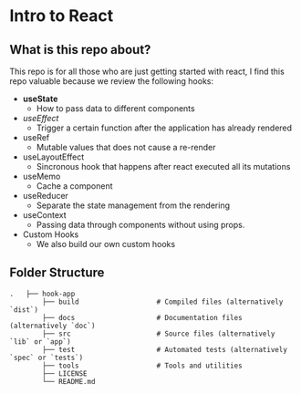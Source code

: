 # Intro to React

## What is this repo about?
This repo is for all those who are just getting started with react, I find this repo valuable 
because we review the following hooks:
- **useState**
    - How to pass data to different components
- *useEffect*
    - Trigger a certain function after the application has already rendered
- useRef
    - Mutable values that does not cause a re-render
- useLayoutEffect
    - Sincronous hook that happens after react executed all its mutations
- useMemo       
    - Cache a component
- useReducer 
    - Separate the state management from the rendering
- useContext     
    - Passing data through components without using props.
- Custom Hooks  
    - We also build our own custom hooks

## Folder Structure
    .   ├── hook-app
            ├── build                   # Compiled files (alternatively `dist`)
            ├── docs                    # Documentation files (alternatively `doc`)
            ├── src                     # Source files (alternatively `lib` or `app`)
            ├── test                    # Automated tests (alternatively `spec` or `tests`)
            ├── tools                   # Tools and utilities
            ├── LICENSE
            └── README.md